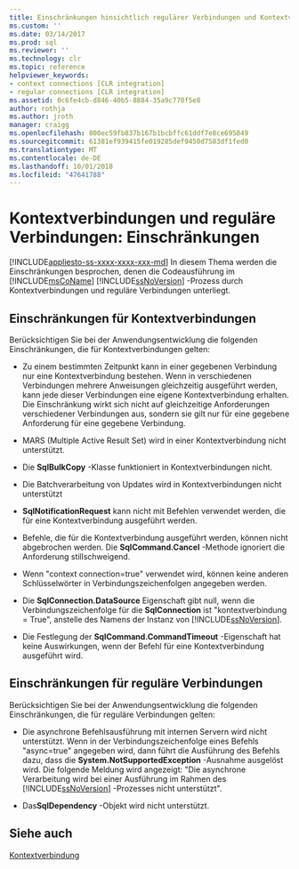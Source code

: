```yaml
---
title: Einschränkungen hinsichtlich regulärer Verbindungen und Kontextverbindungen | Microsoft-Dokumentation
ms.custom: ''
ms.date: 03/14/2017
ms.prod: sql
ms.reviewer: ''
ms.technology: clr
ms.topic: reference
helpviewer_keywords:
- context connections [CLR integration]
- regular connections [CLR integration]
ms.assetid: 0c6fe4cb-d846-40b5-8884-35a9c770f5e8
author: rothja
ms.author: jroth
manager: craigg
ms.openlocfilehash: 800ec59fb837b167b1bcbffc61ddf7e8ce695849
ms.sourcegitcommit: 61381ef939415fe019285def9450d7583df1fed0
ms.translationtype: MT
ms.contentlocale: de-DE
ms.lasthandoff: 10/01/2018
ms.locfileid: "47641788"
---
```

# <a name="context-connections-and-regular-connections---restrictions"></a>Kontextverbindungen und reguläre Verbindungen: Einschränkungen
[!INCLUDE[appliesto-ss-xxxx-xxxx-xxx-md](../../../includes/appliesto-ss-xxxx-xxxx-xxx-md.md)]
  In diesem Thema werden die Einschränkungen besprochen, denen die Codeausführung im [!INCLUDE[msCoName](../../../includes/msconame-md.md)] [!INCLUDE[ssNoVersion](../../../includes/ssnoversion-md.md)] -Prozess durch Kontextverbindungen und reguläre Verbindungen unterliegt.  
  
## <a name="restrictions-on-context-connections"></a>Einschränkungen für Kontextverbindungen  
 Berücksichtigen Sie bei der Anwendungsentwicklung die folgenden Einschränkungen, die für Kontextverbindungen gelten:  
  
-   Zu einem bestimmten Zeitpunkt kann in einer gegebenen Verbindung nur eine Kontextverbindung bestehen. Wenn in verschiedenen Verbindungen mehrere Anweisungen gleichzeitig ausgeführt werden, kann jede dieser Verbindungen eine eigene Kontextverbindung erhalten. Die Einschränkung wirkt sich nicht auf gleichzeitige Anforderungen verschiedener Verbindungen aus, sondern sie gilt nur für eine gegebene Anforderung für eine gegebene Verbindung.  
  
-   MARS (Multiple Active Result Set) wird in einer Kontextverbindung nicht unterstützt.  
  
-   Die **SqlBulkCopy** -Klasse funktioniert in Kontextverbindungen nicht.  
  
-   Die Batchverarbeitung von Updates wird in Kontextverbindungen nicht unterstützt  
  
-   **SqlNotificationRequest** kann nicht mit Befehlen verwendet werden, die für eine Kontextverbindung ausgeführt werden.  
  
-   Befehle, die für die Kontextverbindung ausgeführt werden, können nicht abgebrochen werden. Die **SqlCommand.Cancel** -Methode ignoriert die Anforderung stillschweigend.  
  
-   Wenn "context connection=true" verwendet wird, können keine anderen Schlüsselwörter in Verbindungszeichenfolgen angegeben werden.  
  
-   Die **SqlConnection.DataSource** Eigenschaft gibt null, wenn die Verbindungszeichenfolge für die **SqlConnection** ist "kontextverbindung = True", anstelle des Namens der Instanz von [!INCLUDE[ssNoVersion](../../../includes/ssnoversion-md.md)].  
  
-   Die Festlegung der **SqlCommand.CommandTimeout** -Eigenschaft hat keine Auswirkungen, wenn der Befehl für eine Kontextverbindung ausgeführt wird.  
  
## <a name="restrictions-on-regular-connections"></a>Einschränkungen für reguläre Verbindungen  
 Berücksichtigen Sie bei der Anwendungsentwicklung die folgenden Einschränkungen, die für reguläre Verbindungen gelten:  
  
-   Die asynchrone Befehlsausführung mit internen Servern wird nicht unterstützt. Wenn in der Verbindungszeichenfolge eines Befehls "async=true" angegeben wird, dann führt die Ausführung des Befehls dazu, dass die **System.NotSupportedException** -Ausnahme ausgelöst wird. Die folgende Meldung wird angezeigt: "Die asynchrone Verarbeitung wird bei einer Ausführung im Rahmen des [!INCLUDE[ssNoVersion](../../../includes/ssnoversion-md.md)] -Prozesses nicht unterstützt".  
  
-   Das**SqlDependency** -Objekt wird nicht unterstützt.  
  
## <a name="see-also"></a>Siehe auch  
 [Kontextverbindung](../../../relational-databases/clr-integration/data-access/context-connection.md)  
  
  
